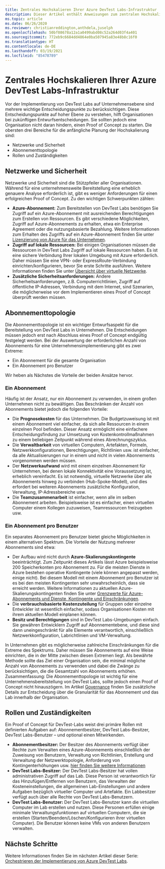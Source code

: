 ```yaml
---
title: Zentrales Hochskalieren Ihrer Azure DevTest Labs-Infrastruktur
description: Dieser Artikel enthält Anweisungen zum zentralen Hochskalieren Ihrer Azure DevTest Labs-Infrastruktur.
ms.topic: article
ms.date: 06/26/2020
ms.reviewer: christianreddington,anthdela,juselph
ms.openlocfilehash: 50bf08678a12a1a0499abd08c52a264d03f4a401
ms.sourcegitcommit: 772eb9c6684dd4864e0ba507945a83e48b8c16f0
ms.translationtype: HT
ms.contentlocale: de-DE
ms.lasthandoff: 03/19/2021
ms.locfileid: "85478789"
---
```

# <a name="scale-up-your-azure-devtest-labs-infrastructure"></a>Zentrales Hochskalieren Ihrer Azure DevTest Labs-Infrastruktur
Vor der Implementierung von DevTest Labs auf Unternehmensebene sind mehrere wichtige Entscheidungspunkte zu berücksichtigen. Diese Entscheidungspunkte auf hoher Ebene zu verstehen, hilft Organisationen bei zukünftigen Entwurfsentscheidungen. Sie sollten jedoch eine Organisation nicht daran hindern, einen Proof of Concept zu starten. Die obersten drei Bereiche für die anfängliche Planung der Hochskalierung sind:

- Netzwerke und Sicherheit
- Abonnementtopologie
- Rollen und Zuständigkeiten

## <a name="networking-and-security"></a>Netzwerke und Sicherheit
Netzwerke und Sicherheit sind die Stützpfeiler aller Organisationen. Während für eine unternehmensweite Bereitstellung eine erheblich genauere Analyse erforderlich ist, gibt es weniger Anforderungen für einen erfolgreichen Proof of Concept. Zu den wichtigen Schwerpunkten zählen:

- **Azure-Abonnement:** Zum Bereitstellen von DevTest Labs benötigen Sie Zugriff auf ein Azure-Abonnement mit ausreichenden Berechtigungen zum Erstellen von Ressourcen. Es gibt verschiedene Möglichkeiten, Zugriff auf Azure-Abonnements zu erhalten, etwa ein Enterprise Agreement oder die nutzungsbasierte Bezahlung. Weitere Informationen zum Erhalten des Zugriffs auf ein Azure-Abonnement finden Sie unter [Lizenzierung von Azure für das Unternehmen](https://azure.microsoft.com/pricing/enterprise-agreement/).
- **Zugriff auf lokale Ressourcen:** Bei einigen Organisationen müssen die Ressourcen in DevTest Labs Zugriff auf lokale Ressourcen haben. Es ist eine sichere Verbindung Ihrer lokalen Umgebung mit Azure erforderlich. Daher müssen Sie eine VPN- oder ExpressRoute-Verbindung einrichten/konfigurieren, bevor Sie erste Schritte ausführen. Weitere Informationen finden Sie unter [Übersicht über virtuelle Netzwerke](../virtual-network/virtual-networks-overview.md).
- **Zusätzliche Sicherheitsanforderungen:** Andere Sicherheitsanforderungen, z.B. Computerrichtlinien, Zugriff auf öffentliche IP-Adressen, Verbindung mit dem Internet, sind Szenarien, die möglicherweise vor dem Implementieren eines Proof of Concept überprüft werden müssen. 

## <a name="subscription-topology"></a>Abonnementtopologie
Die Abonnementtopologie ist ein wichtiger Entwurfsaspekt für die Bereitstellung von DevTest Labs in Unternehmen. Die Entscheidungen müssen jedoch erst nach Abschluss eines Proof of Concept endgültig festgelegt werden. Bei der Auswertung der erforderlichen Anzahl von Abonnements für eine Unternehmensimplementierung gibt es zwei Extreme: 

- Ein Abonnement für die gesamte Organisation
- Ein Abonnement pro Benutzer

Wir heben als Nächstes die Vorteile der beiden Ansätze hervor.

### <a name="one-subscription"></a>Ein Abonnement
Häufig ist der Ansatz, nur ein Abonnement zu verwenden, in einem großen Unternehmen nicht zu bewältigen. Das Beschränken der Anzahl von Abonnements bietet jedoch die folgenden Vorteile:

- Die **Prognosekosten** für das Unternehmen.  Die Budgetzuweisung ist mit einem Abonnement viel einfacher, da sich alle Ressourcen in einem einzelnen Pool befinden. Dieser Ansatz ermöglicht eine einfachere Entscheidungsfindung zur Umsetzung von Kostenkontrollmaßnahmen zu einem beliebigen Zeitpunkt während eines Abrechnungszyklus.
- Die **Verwaltbarkeit** von virtuellen Computern, Artefakten, Formeln, Netzwerkkonfigurationen, Berechtigungen, Richtlinien usw. ist einfacher, da alle Aktualisierungen nur in einem und nicht in vielen Abonnements vorgenommen werden müssen.
- Der **Netzwerkaufwand** wird mit einem einzelnen Abonnement für Unternehmen, bei denen lokale Konnektivität eine Voraussetzung ist, erheblich vereinfacht. Es ist notwendig, virtuelle Netzwerke über alle Abonnements hinweg zu verbinden (Hub-Spoke-Modell), und dies erfordert bei weiteren Abonnements zusätzliche Konfiguration, Verwaltung, IP-Adressbereiche usw.
- Die **Teamzusammenarbeit** ist einfacher, wenn alle im selben Abonnement arbeiten. Beispielsweise ist es einfacher, einen virtuellen Computer einem Kollegen zuzuweisen, Teamressourcen freizugeben usw.

### <a name="subscription-per-user"></a>Ein Abonnement pro Benutzer
Ein separates Abonnement pro Benutzer bietet gleiche Möglichkeiten in einem alternativen Spektrum. Die Vorteile der Nutzung mehrerer Abonnements sind etwa:

- Der Aufbau wird nicht durch **Azure-Skalierungskontingente** beeinträchtigt. Zum Zeitpunkt dieses Artikels lässt Azure beispielsweise 200 Speicherkonten pro Abonnement zu. Für die meisten Dienste in Azure bestehen operative Kontingente (viele können angepasst werden, einige nicht). Bei diesem Modell mit einem Abonnement pro Benutzer ist es bei den meisten Kontingenten sehr unwahrscheinlich, dass sie erreicht werden. Weitere Informationen zu aktuellen Azure-Skalierungskontingenten finden Sie unter [Grenzwerte für Azure-Abonnements und Dienste, Kontingente und Einschränkungen](../azure-resource-manager/management/azure-subscription-service-limits.md).
- Die **verbrauchsbasierte Kostenzuteilung** für Gruppen oder einzelne Entwickler ist wesentlich einfacher, sodass Organisationen Kosten mit ihrem aktuellen Modell einplanen können.
- **Besitz und Berechtigungen** sind in DevTest Labs-Umgebungen einfach. Sie gewähren Entwicklern Zugriff auf Abonnementebene, und diese sind dann uneingeschränkt für alle Elemente verantwortlich, einschließlich Netzwerkkonfiguration, Labrichtlinien und VM-Verwaltung.

In Unternehmen gibt es möglicherweise zahlreiche Einschränkungen für die Extreme des Spektrums. Daher müssen Sie Abonnements auf eine Weise einrichten, die in der Mitte zwischen diesen Extremen liegt. Als bewährte Methode sollte das Ziel einer Organisation sein, die minimal mögliche Anzahl von Abonnements zu verwenden und dabei die Zwänge zu berücksichtigen, die die Gesamtzahl von Abonnements erhöhen. Zusammenfassung: Die Abonnementtopologie ist wichtig für eine Unternehmensbereitstellung von DevTest Labs, sollte jedoch einen Proof of Concept nicht hinauszögern. Im Artikel [Governance](devtest-lab-guidance-governance-policy-compliance.md) finden Sie zusätzliche Details zur Entscheidung über die Granularität für das Abonnement und das Lab innerhalb der Organisation.

## <a name="roles-and-responsibilities"></a>Rollen und Zuständigkeiten
Ein Proof of Concept für DevTest-Labs weist drei primäre Rollen mit definierten Aufgaben auf: Abonnementbesitzer, DevTest Labs-Besitzer, DevTest Labs-Benutzer – und optional einen Mitwirkenden.

- **Abonnementbesitzer:** Der Besitzer des Abonnements verfügt über Rechte zum Verwalten eines Azure-Abonnements einschließlich der Zuweisung von Benutzern, Verwaltung von Richtlinien, Erstellung und Verwaltung der Netzwerktopologie, Anforderung von Kontingenterhöhungen usw. [hier finden Sie weitere Informationen](../role-based-access-control/rbac-and-directory-admin-roles.md)
- **DevTest Labs-Besitzer:** Der DevTest Labs-Besitzer hat vollen administrativen Zugriff auf das Lab. Diese Person ist verantwortlich für das Hinzufügen/Entfernen von Benutzern, das Verwalten der Kosteneinstellungen, die allgemeinen Lab-Einstellungen und andere Aufgaben bezüglich virtueller Computer und Artefakte. Ein Labbesitzer verfügt auch über alle Rechte von DevTest Labs-Benutzern.
- **DevTest Labs-Benutzer:** Der DevTest Labs-Benutzer kann die virtuellen Computer im Lab erstellen und nutzen. Diese Personen erfüllen einige minimale Verwaltungsfunktionen auf virtuellen Computern, die sie erstellen (Starten/Beenden/Löschen/Konfigurieren ihrer virtuellen Computer). Die Benutzer können keine VMs von anderen Benutzern verwalten.

## <a name="next-steps"></a>Nächste Schritte
Weitere Informationen finden Sie im nächsten Artikel dieser Serie: [Orchestrieren der Implementierung von Azure DevTest Labs](devtest-lab-guidance-orchestrate-implementation.md).